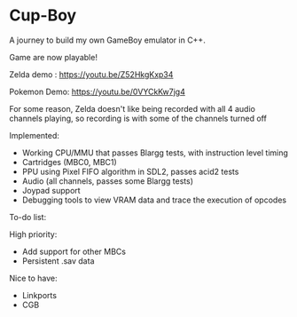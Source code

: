 # Cup-Boy

A journey to build my own GameBoy emulator in C++. 

Game are now playable!

Zelda demo : https://youtu.be/Z52HkgKxp34

Pokemon Demo: https://youtu.be/0VYCkKw7jg4

For some reason, Zelda doesn't like being recorded with all 4 audio channels playing, so recording is with some of the channels turned off

Implemented:
- Working CPU/MMU that passes Blargg tests, with instruction level timing
- Cartridges (MBC0, MBC1)
- PPU using Pixel FIFO algorithm in SDL2, passes acid2 tests
- Audio (all channels, passes some Blargg tests)
- Joypad support
- Debugging tools to view VRAM data and trace the execution of opcodes

To-do list:

High priority:
- Add support for other MBCs
- Persistent .sav data

Nice to have:
- Linkports
- CGB
